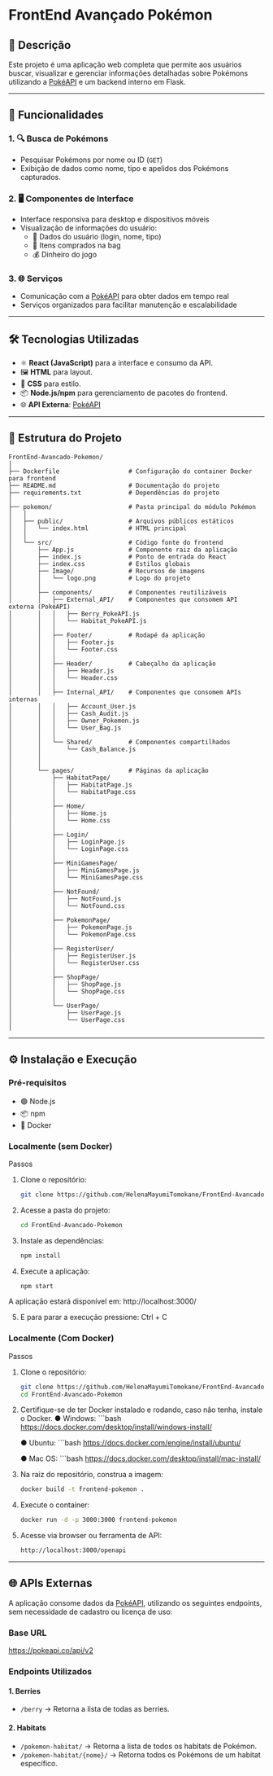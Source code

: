 # FrontEnd Avançado Pokémon

## 📖 Descrição

Este projeto é uma aplicação web completa que permite aos usuários buscar, visualizar e gerenciar informações detalhadas sobre Pokémons utilizando a [PokéAPI](https://pokeapi.co/)
e um backend interno em Flask.

---

## 🚀 Funcionalidades

### 1. 🔍 Busca de Pokémons
- Pesquisar Pokémons por nome ou ID (`GET`)
- Exibição de dados como nome, tipo e apelidos dos Pokémons capturados.

### 2. 🖥️ Componentes de Interface
- Interface responsiva para desktop e dispositivos móveis
- Visualização de informações do usuário:
  - 🧑 Dados do usuário (login, nome, tipo)
  - 🎒 Itens comprados na bag
  - 💰 Dinheiro do jogo

### 3. 🌐 Serviços
- Comunicação com a [PokéAPI](https://pokeapi.co/) para obter dados em tempo real
- Serviços organizados para facilitar manutenção e escalabilidade

---

## 🛠️ Tecnologias Utilizadas
- ⚛️ **React (JavaScript)** para a interface e consumo da API.
- 🖼️ **HTML** para layout.
- 🎨 **CSS** para estilo.
- 📦 **Node.js/npm** para gerenciamento de pacotes do frontend.
- 🌐 **API Externa**: [PokéAPI](https://pokeapi.co/)  

---

## 📁 Estrutura do Projeto

```plaintext
FrontEnd-Avancado-Pokemon/
│
├── Dockerfile                   # Configuração do container Docker para frontend
├── README.md                    # Documentação do projeto
├── requirements.txt             # Dependências do projeto
│
├── pokemon/                     # Pasta principal do módulo Pokémon
│   │
│   ├── public/                  # Arquivos públicos estáticos
│   │   └── index.html           # HTML principal
│   │
│   └── src/                     # Código fonte do frontend
│       ├── App.js               # Componente raiz da aplicação
│       ├── index.js             # Ponto de entrada do React
│       ├── index.css            # Estilos globais
│       ├── Image/               # Recursos de imagens
│       │   └── logo.png         # Logo do projeto
│       │
│       ├── components/          # Componentes reutilizáveis
│       │   ├── External_API/    # Componentes que consomem API externa (PokéAPI)
│       │   │   ├── Berry_PokeAPI.js
│       │   │   └── Habitat_PokeAPI.js
│       │   │
│       │   ├── Footer/          # Rodapé da aplicação
│       │   │   ├── Footer.js
│       │   │   └── Footer.css
│       │   │
│       │   ├── Header/          # Cabeçalho da aplicação
│       │   │   ├── Header.js
│       │   │   └── Header.css
│       │   │
│       │   ├── Internal_API/    # Componentes que consomem APIs internas
│       │   │   ├── Account_User.js
│       │   │   ├── Cash_Audit.js
│       │   │   ├── Owner_Pokemon.js
│       │   │   └── User_Bag.js
│       │   │
│       │   └── Shared/          # Componentes compartilhados
│       │       └── Cash_Balance.js
│       │
│       │
│       └── pages/               # Páginas da aplicação
│           ├── HabitatPage/
│           │   ├── HabitatPage.js
│           │   └── HabitatPage.css
│           │
│           ├── Home/
│           │   ├── Home.js
│           │   └── Home.css
│           │
│           ├── Login/
│           │   ├── LoginPage.js
│           │   └── LoginPage.css
│           │
│           ├── MiniGamesPage/
│           │   ├── MiniGamesPage.js
│           │   └── MiniGamesPage.css
│           │
│           ├── NotFound/
│           │   ├── NotFound.js
│           │   └── NotFound.css
│           │
│           ├── PokemonPage/
│           │   ├── PokemonPage.js
│           │   └── PokemonPage.css
│           │
│           ├── RegisterUser/
│           │   ├── RegisterUser.js
│           │   └── RegisterUser.css
│           │
│           ├── ShopPage/
│           │   ├── ShopPage.js
│           │   └── ShopPage.css
│           │
│           └── UserPage/
│               ├── UserPage.js
│               └── UserPage.css
│

```

---

## ⚙️ Instalação e Execução

### Pré-requisitos
- 🟢 Node.js
- 📦 npm
- 🐳 Docker

### Localmente (sem Docker)
Passos
1. Clone o repositório:
    ```bash
    git clone https://github.com/HelenaMayumiTomokane/FrontEnd-Avancado-Pokemon.git

2. Acesse a pasta do projeto:
    ```bash
    cd FrontEnd-Avancado-Pokemon

3. Instale as dependências:
    ```bash
    npm install

4. Execute a aplicação:
    ```bash
    npm start

A aplicação estará disponível em: http://localhost:3000/

5. E para parar a execução pressione: Ctrl + C


### Localmente (Com Docker)
Passos
1. Clone o repositório:
    ```bash
    git clone https://github.com/HelenaMayumiTomokane/FrontEnd-Avancado-Pokemon.git
    cd FrontEnd-Avancado-Pokemon

2. Certifique-se de ter Docker instalado e rodando, caso não tenha, instale o Docker.
    ● Windows: 
        ```bash 
        https://docs.docker.com/desktop/install/windows-install/

    ● Ubuntu: 
        ```bash 
        https://docs.docker.com/engine/install/ubuntu/

    ● Mac OS: 
        ```bash 
        https://docs.docker.com/desktop/install/mac-install/

3. Na raiz do repositório, construa a imagem:
    ```bash
    docker build -t frontend-pokemon .

4. Execute o container:
    ```bash
    docker run -d -p 3000:3000 frontend-pokemon

5. Acesse via browser ou ferramenta de API:
    ```bash
    http://localhost:3000/openapi

---
## 🌐 APIs Externas

A aplicação consome dados da [PokéAPI](https://pokeapi.co/), utilizando os seguintes endpoints, sem necessidade de cadastro ou licença de uso:

### Base URL
https://pokeapi.co/api/v2

### Endpoints Utilizados

#### 1. Berries
- `/berry` → Retorna a lista de todas as berries.

#### 2. Habitats
- `/pokemon-habitat/` → Retorna a lista de todos os habitats de Pokémon.
- `/pokemon-habitat/{nome}/` → Retorna todos os Pokémons de um habitat específico.
